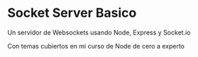 # Socket Server Basico

Un servidor de Websockets usando Node, Express y Socket.io

Con temas cubiertos en mi curso de Node de cero a experto